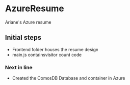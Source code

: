 # AzureResume
Ariane's Azure resume

## Initial steps
- Frontend folder houses the resume design
- main.js containsvisitor count code

### Next in line
- Created the ComosDB Database and container in Azure
